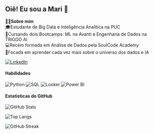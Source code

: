 ## Oiê! Eu sou a Mari 🤗 
👩‍💻**Sobre mim**  
🎓Estudante de Big Data e Inteligência Analítica na PUC  
🤖Cursando dois Bootcamps: ML na Avanti e Engenharia de Dados na TRIGGO AI   
💻Recém formada em Análise de Dados pela SoulCode Academy  
🎯Focada em aprender cada vez mais sobre o universo dos dados e IA   
  
[![LinkedIn](https://img.shields.io/badge/LinkedIn-0077B5?style=for-the-badge&logo=linkedin&logoColor=white)](https://www.linkedin.com/in/mariana-angeli)

#### Habilidades
![Python](https://img.shields.io/badge/Python-3776AB?style=for-the-badge&logo=python&logoColor=white)
![SQL](https://img.shields.io/badge/SQL-4479A1?style=for-the-badge&logo=mysql&logoColor=white)
![Looker](https://img.shields.io/badge/Looker-FF6F00?style=for-the-badge&logo=looker&logoColor=white)
![Power BI](https://img.shields.io/badge/Power%20BI-F2C811?style=for-the-badge&logo=powerbi&logoColor=black)

#### Estatísticas do GitHub  
![GitHub Stats](https://github-readme-stats.vercel.app/api?username=marianaangeli&show_icons=true&theme=cobalt)

![Top Langs](https://github-readme-stats.vercel.app/api/top-langs/?username=marianaangeli&layout=compact&theme=cobalt)

![GitHub Streak](https://github-readme-streak-stats.herokuapp.com/?user=marianaangeli&theme=cobalt)

<!--
**marianaangeli/marianaangeli** is a ✨ _special_ ✨ repository because its `README.md` (this file) appears on your GitHub profile.



